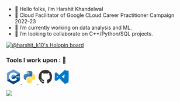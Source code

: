 - 👋 Hello folks, I’m Harshit Khandelwal
- 👀 Cloud Facilitator of Google CLoud Career Practitioner Campaign 2022-23
- 🌱 I’m currently working on data analysis and ML.
- 💞️ I’m looking to collaborate on C++/Python/SQL projects.

<!---
harshitk-060/harshitk-060 is a ✨ special ✨ repository because its `README.md` (this file) appears on your GitHub profile.
You can click the Preview link to take a look at your changes.
--->
[![@harshit_k10's Holopin board](https://holopin.me/harshit_k10)](https://holopin.io/@harshit_k10)
### Tools I work upon : 🥇
<p align="left"> <a href="https://www.cprogramming.com/" target="_blank" rel="noreferrer">  <a href="https://www.w3schools.com/cpp/" target="_blank" rel="noreferrer"> 
   <img src="https://raw.githubusercontent.com/devicons/devicon/master/icons/cplusplus/cplusplus-original.svg" alt="cplusplus" width="40" height="40"/> </a>  <a href="https://www.python.org" target="_blank" rel="noreferrer"> 
  <img src="https://raw.githubusercontent.com/devicons/devicon/master/icons/python/python-original.svg" alt="python" width="40" height="40"/> </a>
  <img src="https://raw.githubusercontent.com/Script-Kiddie-JKB/Script-Kiddie-JKB/main/Assets/github.webp" width="40" height="40"/>
  <img src="https://raw.githubusercontent.com/Script-Kiddie-JKB/Script-Kiddie-JKB/main/Assets/vscode.webp" width="40" height="40"/></p>
  <img src ="(https://holopin.me/harshit_k10)](https://holopin.io/@harshit_k10)"/>
